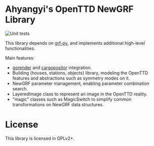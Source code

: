 Ahyangyi's OpenTTD NewGRF Library
=================================

![Unit tests](https://github.com/ahyangyi/agrf/actions/workflows/unit-tests.yml/badge.svg)

This library depends on [grf-py](https://github.com/citymania-org/grf-py), and implements additional high-level functionalities.

Main features:
* [gorender](https://github.com/mattkimber/gorender) and [cargopositor](https://github.com/mattkimber/cargopositor/) integration.
* Building (houses, stations, objects) library, modeling the OpenTTD features and abstractions such as symmetry modes on it.
* NewGRF parameter management, enabling parameter combination search.
* LayeredImage class to represent an image in the OpenTTD reality.
* "magic" classes such as MagicSwitch to simplify common transformations on NewGRF data structures.

# License
This library is licensed in GPLv2+.
